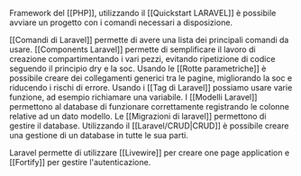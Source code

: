 Framework del [[PHP]], utilizzando il [[Quickstart LARAVEL]] è possibile avviare un progetto con i comandi necessari a disposizione.

[[Comandi di Laravel]] permette di avere una lista dei principali comandi da usare.
[[Components Laravel]] permette di semplificare il lavoro di creazione compartimentando i vari pezzi, evitando ripetizione di codice seguendo il principio dry e la soc.
Usando le [[Rotte parametriche]] è possibile creare dei collegamenti generici tra le pagine, migliorando la soc e riducendo i rischi di errore.
Usando i [[Tag di Laravel]] possiamo usare varie funzione, ad esempio richiamare una variabile.
I [[Modelli Laravel]] permettono al database di funzionare correttamente registrando le colonne relative ad un dato modello.
Le [[Migrazioni di laravel]] permettono di gestire il database.
Utilizzando il [[Laravel/CRUD|CRUD]] è possibile creare una gestione di un database in tutte le sua parti.

Laravel permette di utilizzare  [[Livewire]] per creare one page application e [[Fortify]] per gestire l'autenticazione.
